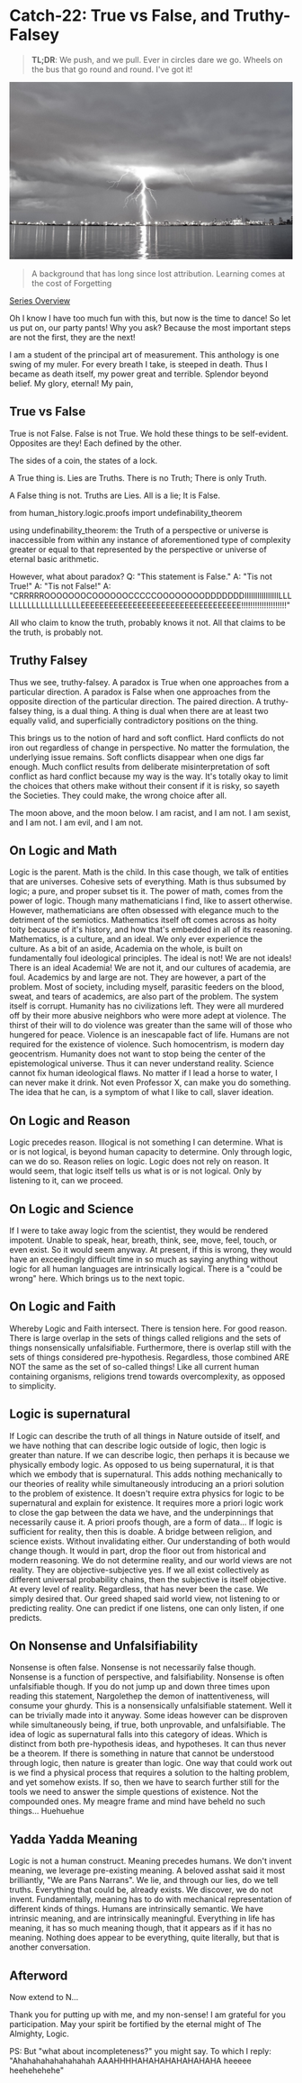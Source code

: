 # Catch-22: True vs False, and Truthy-Falsey

> **TL;DR**: We push, and we pull. Ever in circles dare we go. Wheels on the bus that go round and round. I've got it!

![tvftf_banner](/docs/catch_22/images/tvftf_banner.jpeg)
> A background that has long since lost attribution. Learning comes at the cost of Forgetting

[Series Overview](https://medium.com/@bankoga/catch-22-overview-of-an-anthological-pedestal-66458dfb5c1d)

Oh I know I have too much fun with this, but now is the time to dance! So let us put on, our party pants! Why you ask? Because the most important steps are not the first, they are the next!

I am a student of the principal art of measurement. This anthology is one swing of my muler. For every breath I take, is steeped in death. Thus I became as death itself, my power great and terrible. Splendor beyond belief. My glory, eternal! My pain,     

## True vs False

True is not False. False is not True. We hold these things to be self-evident. Opposites are they! Each defined by the other.

The sides of a coin, the states of a lock.

A True thing is. Lies are Truths. There is no Truth; There is only Truth.

A False thing is not. Truths are Lies. All is a lie; It is False.

from human_history.logic.proofs import undefinability_theorem

using undefinability_theorem: the Truth of a perspective or universe is inaccessible from within any instance of aforementioned type of complexity greater or equal to that represented by the perspective or universe of eternal basic arithmetic.

However, what about paradox?
Q: "This statement is False."
A: "Tis not True!"
A: "Tis not False!"
A: "CRRRRROOOOOOOCOOOOOOCCCCCOOOOOOOODDDDDDDIIIIIIIIIIIIIIIILLLLLLLLLLLLLLLLLLLEEEEEEEEEEEEEEEEEEEEEEEEEEEEEEEEEE!!!!!!!!!!!!!!!!!!!!"

All who claim to know the truth, probably knows it not.
All that claims to be the truth, is probably not.

## Truthy Falsey

Thus we see, truthy-falsey.
A paradox is True when one approaches from a particular direction.
A paradox is False when one approaches from the opposite direction of the particular direction. The paired direction.
A truthy-falsey thing, is a dual thing. A thing is dual when there are at least two equally valid, and superficially contradictory positions on the thing.

This brings us to the notion of hard and soft conflict.
Hard conflicts do not iron out regardless of change in perspective. No matter the formulation, the underlying issue remains.
Soft conflicts disappear when one digs far enough. Much conflict results from deliberate misinterpretation of soft conflict as hard conflict because my way is the way. It's totally okay to limit the choices that others make without their consent if it is risky, so sayeth the Societies. They could make, the wrong choice after all.

The moon above, and the moon below.
I am racist, and I am not. I am sexist, and I am not. I am evil, and I am not.

## On Logic and Math

Logic is the parent. Math is the child. In this case though, we talk of entities that are universes. Cohesive sets of everything. Math is thus subsumed by logic; a pure, and proper subset tis it. The power of math, comes from the power of logic. Though many mathematicians I find, like to assert otherwise. However, mathematicians are often obsessed with elegance much to the detriment of the semiotics. Mathematics itself oft comes across as hoity toity because of it's history, and how that's embedded in all of its reasoning. Mathematics, is a culture, and an ideal. We only ever experience the culture.
As a bit of an aside, Academia on the whole, is built on fundamentally foul ideological principles. The ideal is not! We are not ideals! There is an ideal Academia! We are not it, and our cultures of academia, are foul. Academics by and large are not. They are however, a part of the problem. Most of society, including myself, parasitic feeders on the blood, sweat, and tears of academics, are also part of the problem. The system itself is corrupt. Humanity has no civilizations left. They were all murdered off by their more abusive neighbors who were more adept at violence. The thirst of their will to do violence was greater than the same will of those who hungered for peace. Violence is an inescapable fact of life. Humans are not required for the existence of violence. Such homocentrism, is modern day geocentrism. Humanity does not want to stop being the center of the epistemological universe. Thus it can never understand reality. Science cannot fix human ideological flaws. No matter if I lead a horse to water, I can never make it drink. Not even Professor X, can make you do something. The idea that he can, is a symptom of what I like to call, slaver ideation.

## On Logic and Reason

Logic precedes reason. Illogical is not something I can determine. What is or is not logical, is beyond human capacity to determine. Only through logic, can we do so. Reason relies on logic. Logic does not rely on reason. It would seem, that logic itself tells us what is or is not logical. Only by listening to it, can we proceed.

## On Logic and Science

If I were to take away logic from the scientist, they would be rendered impotent. Unable to speak, hear, breath, think, see, move, feel, touch, or even exist. So it would seem anyway. At present, if this is wrong, they would have an exceedingly difficult time in so much as saying anything without logic for all human languages are intrinsically logical. There is a "could be wrong" here. Which brings us to the next topic.

## On Logic and Faith

Whereby Logic and Faith intersect. There is tension here. For good reason. There is large overlap in the sets of things called religions and the sets of things nonsensically unfalsifiable. Furthermore, there is overlap still with the sets of things considered pre-hypothesis. Regardless, those combined ARE NOT the same as the set of so-called things! Like all current human containing organisms, religions trend towards overcomplexity, as opposed to simplicity.

## Logic is supernatural

If Logic can describe the truth of all things in Nature outside of itself, and we have nothing that can describe logic outside of logic, then logic is greater than nature. If we can describe logic, then perhaps it is because we physically embody logic. As opposed to us being supernatural, it is that which we embody that is supernatural. This adds nothing mechanically to our theories of reality while simultaneously introducing an a priori solution to the problem of existence. It doesn't require extra physics for logic to be supernatural and explain for existence. It requires more a priori logic work to close the gap between the data we have, and the underpinnings that necessarily cause it. A priori proofs though, are a form of data... If logic is sufficient for reality, then this is doable. A bridge between religion, and science exists. Without invalidating either. Our understanding of both would change though. It would in part, drop the floor out from historical and modern reasoning. We do not determine reality, and our world views are not reality. They are objective-subjective yes. If we all exist collectively as different universal probability chains, then the subjective is itself objective. At every level of reality. Regardless, that has never been the case. We simply desired that. Our greed shaped said world view, not listening to or predicting reality. One can predict if one listens, one can only listen, if one predicts.

## On Nonsense and Unfalsifiability

Nonsense is often false. Nonsense is not necessarily false though. Nonsense is a function of perspective, and falsifiability. Nonsense is often unfalsifiable though. If you do not jump up and down three times upon reading this statement, Nargolethep the demon of inattentiveness, will consume your ghurdy. This is a nonsensically unfalsifiable statement. Well it can be trivially made into it anyway. Some ideas however can be disproven while simultaneously being, if true, both unprovable, and unfalsifiable. The idea of logic as supernatural falls into this category of ideas. Which is distinct from both pre-hypothesis ideas, and hypotheses. It can thus never be a theorem. If there is something in nature that cannot be understood through logic, then nature is greater than logic. One way that could work out is we find a physical process that requires a solution to the halting problem, and yet somehow exists. If so, then we have to search further still for the tools we need to answer the simple questions of existence. Not the compounded ones. My meagre frame and mind have beheld no such things... Huehuehue

## Yadda Yadda Meaning

Logic is not a human construct. Meaning precedes humans. We don't invent meaning, we leverage pre-existing meaning. A beloved asshat said it most brilliantly, "We are Pans Narrans". We lie, and through our lies, do we tell truths. Everything that could be, already exists. We discover, we do not invent. Fundamentally, meaning has to do with mechanical representation of different kinds of things. Humans are intrinsically semantic. We have intrinsic meaning, and are intrinsically meaningful. Everything in life has meaning, it has so much meaning though, that it appears as if it has no meaning. Nothing does appear to be everything, quite literally, but that is another conversation.

## Afterword

Now extend to N...

Thank you for putting up with me, and my non-sense! I am grateful for you participation. May your spirit be fortified by the eternal might of The Almighty, Logic.

PS: But "what about incompleteness?" you might say. To which I reply: "Ahahahahahahahahah AAAHHHHAHAHAHAHAHAHAHA heeeee heehehehehe"